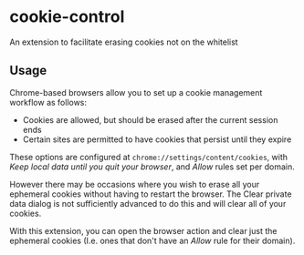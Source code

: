 # cookie-control
An extension to facilitate erasing cookies not on the whitelist


## Usage
Chrome-based browsers allow you to set up a cookie management workflow as follows:

* Cookies are allowed, but should be erased after the current session ends
* Certain sites are permitted to have cookies that persist until they expire

These options are configured at `chrome://settings/content/cookies`, with *Keep local data until you quit your browser*, and *Allow* rules set per domain.

However there may be occasions where you wish to erase all your ephemeral cookies without having to restart the browser. The Clear private data dialog is not sufficiently advanced to do this and will clear all of your cookies.

With this extension, you can open the browser action and clear just the ephemeral cookies (I.e. ones that don't have an *Allow* rule for their domain).

